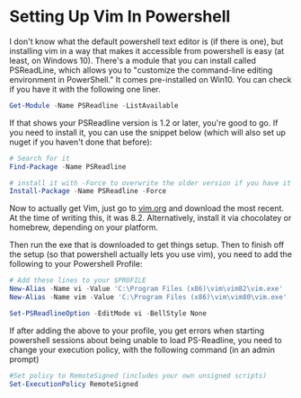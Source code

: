 # Setting Up Vim In Powershell

I don't know what the default powershell text editor is (if there is one), but installing vim in a way that makes it accessible from powershell is easy (at least, on Windows 10). There's a module that you can install called PSReadLine, which allows you to "customize the command-line editing environment in PowerShell." It comes pre-installed on Win10. You can check if you have it with the following one liner.

```powershell
Get-Module -Name PSReadline -ListAvailable
```

If that shows your PSReadline version is 1.2 or later, you're good to go. If you need to install it, you can use the snippet below (which will also set up nuget if you haven't done that before):

```powershell
# Search for it
Find-Package -Name PSReadline

# install it with -Force to overwrite the older version if you have it
Install-Package -Name PSReadline -Force
```

Now to actually get Vim, just go to [vim.org](vim.org) and download the most recent. At the time of writing this, it was 8.2. Alternatively, install it via chocolatey or homebrew, depending on your platform. 

Then run the exe that is downloaded to get things setup. Then to finish off the setup (so that powershell actually lets you use vim), you need to add the following to your Powershell Profile: 

```powershell
# Add these lines to your $PROFILE
New-Alias -Name vi -Value 'C:\Program Files (x86)\vim\vim82\vim.exe'
New-Alias -Name vim -Value 'C:\Program Files (x86)\vim\vim80\vim.exe'

Set-PSReadlineOption -EditMode vi -BellStyle None
```

If after adding the above to your profile, you get errors when starting powershell sessions about being unable to load PS-Readline, you need to change your execution policy, with the following command (in an admin prompt)

```powershell
#Set policy to RemoteSigned (includes your own unsigned scripts)
Set-ExecutionPolicy RemoteSigned
```